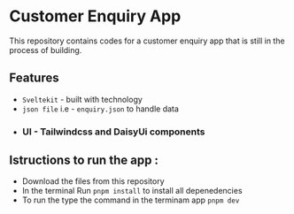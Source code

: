 # Customer Enquiry App 
This repository contains codes for a customer enquiry app that is still in the process of building.

## Features 
- `Sveltekit` - built with technology
- `json file` i.e - `enquiry.json` to handle data
-  ### UI  - Tailwindcss and  DaisyUi components

## Istructions to run the app :

- Download the files from this repository
- In the terminal Run `pnpm install` to install all depenedencies
- To run the type the command in the terminam app `pnpm dev`

